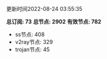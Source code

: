 更新时间2022-08-24 03:55:35

**总订阅: 73**
**总节点: 2902**
**有效节点: 782**
- ss节点: 408
- v2ray节点: 329
- trojan节点: 45
